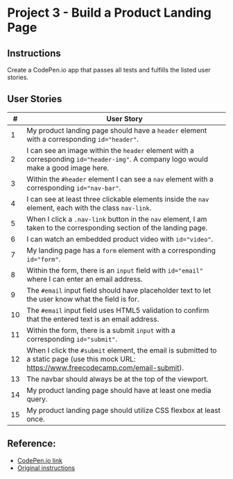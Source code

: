 # Project 3 - Build a Product Landing Page
## Instructions
Create a CodePen.io app that passes all tests and fulfills the listed user stories.
## User Stories
| # | User Story |
| --- | --- |
| 1 | My product landing page should have a `header` element with a corresponding `id="header"`. |
| 2 | I can see an image within the `header` element with a corresponding `id="header-img"`. A company logo would make a good image here. |
| 3 | Within the `#header` element I can see a `nav` element with a corresponding `id="nav-bar"`. |
| 4 | I can see at least three clickable elements inside the `nav` element, each with the class `nav-link`. |
| 5 | When I click a `.nav-link` button in the `nav` element, I am taken to the corresponding section of the landing page. |
| 6 | I can watch an embedded product video with `id="video"`. |
| 7 | My landing page has a `form` element with a corresponding `id="form"`. |
| 8 | Within the form, there is an `input` field with `id="email"` where I can enter an email address. |
| 9 | The `#email` input field should have placeholder text to let the user know what the field is for. |
| 10 | The `#email` input field uses HTML5 validation to confirm that the entered text is an email address. |
| 11 | Within the form, there is a submit `input` with a corresponding `id="submit"`. |
| 12 | When I click the `#submit` element, the email is submitted to a static page (use this mock URL: https://www.freecodecamp.com/email-submit). |
| 13 | The navbar should always be at the top of the viewport. |
| 14 | My product landing page should have at least one media query. |
| 15 | My product landing page should utilize CSS flexbox at least once. |

## Reference:
- [CodePen.io link](https://codepen.io/s_dc/pen/MWOZOLL)
- [Original instructions](https://www.freecodecamp.org/learn/responsive-web-design/responsive-web-design-projects/build-a-product-landing-page)
